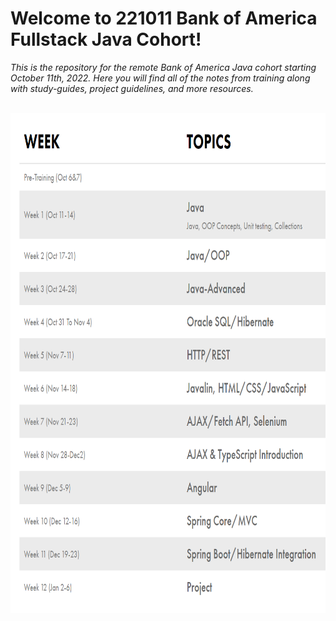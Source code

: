 # Welcome to 221011 Bank of America Fullstack Java Cohort!
*This is the repository for the remote Bank of America Java cohort starting October 11th, 2022.
Here you will find all of the notes from training along with study-guides, project guidelines, and more resources.*

<br>

<img src="curriculum-12wk.png" height="800"/>
